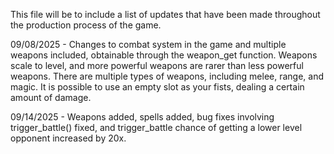 This file will be to include a list of updates that have been made throughout the production process of the game.

09/08/2025 -
Changes to combat system in the game and multiple weapons included, obtainable through the weapon_get function. Weapons scale to level, and more powerful weapons are rarer than less powerful weapons.
There are multiple types of weapons, including melee, range, and magic.
It is possible to use an empty slot as your fists, dealing a certain amount of damage.

09/14/2025 -
Weapons added, spells added, bug fixes involving trigger_battle() fixed, and trigger_battle chance of getting a lower level opponent increased by 20x.
